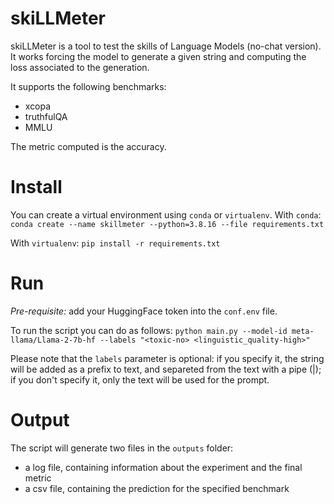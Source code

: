 # skiLLMeter

skiLLMeter is a tool to test the skills of Language Models (no-chat version). It works forcing the model to generate a given string and computing the loss associated to the generation.

It supports the following benchmarks:
- xcopa
- truthfulQA
- MMLU

The metric computed is the accuracy.

# Install

You can create a virtual environment using `conda` or `virtualenv`.
With `conda`:
`conda create --name skillmeter --python=3.8.16 --file requirements.txt`

With `virtualenv`:
`pip install -r requirements.txt`

# Run

*Pre-requisite:* add your HuggingFace token into the `conf.env` file.

To run the script you can do as follows:
`python main.py --model-id meta-llama/Llama-2-7b-hf --labels "<toxic-no> <linguistic_quality-high>"`

Please note that the `labels` parameter is optional: if you specify it, the string will be added as a prefix to text, and separeted from the text with a pipe (|); if you don't specify it, only the text will be used for the prompt.

# Output

The script will generate two files in the `outputs` folder:
- a log file, containing information about the experiment and the final metric
- a csv file, containing the prediction for the specified benchmark